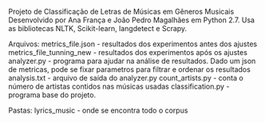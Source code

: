 Projeto de Classificação de Letras de Músicas em Gêneros Musicais
Desenvolvido por Ana França e João Pedro Magalhães em Python 2.7.
Usa as bibliotecas NLTK, Scikit-learn, langdetect e Scrapy.

Arquivos:
metrics_file.json  -  resultados dos experimentos antes dos ajustes
metrics_file_tunning_new  -  resultados dos experimentos após os ajustes
analyzer.py  -  programa para ajudar na análise de resultados. Dado um json de metricas, pode se fixar parametros para filtrar e ordenar os resultados
analysis.txt  -  arquivo de saída do analyzer.py
count_artists.py  -  conta o número de artistas contidos nas músicas usadas
classification.py  -  programa base do projeto.

Pastas:
lyrics_music  -  onde se encontra todo o corpus
